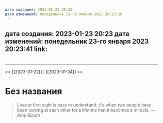 ```yaml
---
дата создания: 2023-01-23 20:23
дата изменений: понедельник 23-го января 2023 20:23:20
---
```

дата создания: 2023-01-23 20:23
дата изменений: понедельник 23-го января 2023 20:23:41
link: 
---

# 

---

<< [[2023-01-22]] | [[2023-01-24]] >>

# Без названия

> Love at first sight is easy to understand; it's when two people have been looking at each other for a lifetime that it becomes a miracle.
> — <cite>Amy Bloom</cite>